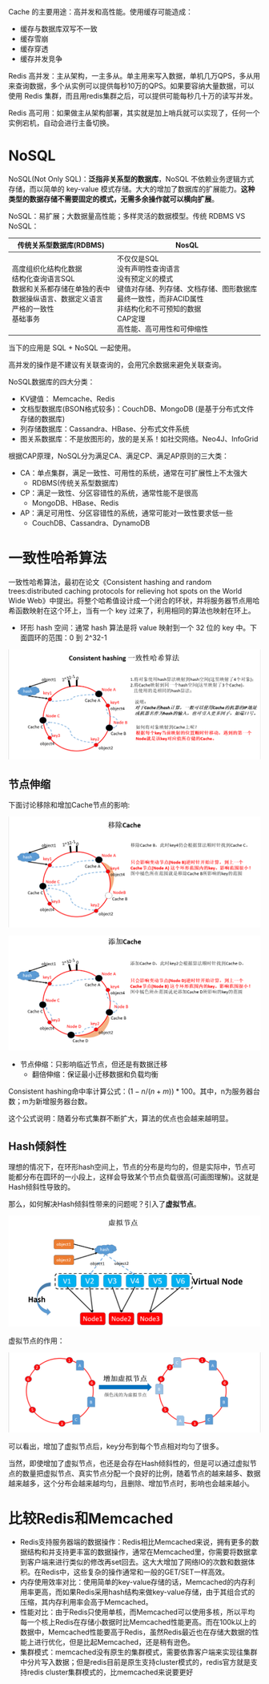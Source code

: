 Cache 的主要用途：高并发和高性能。使用缓存可能造成：

- 缓存与数据库双写不一致
- 缓存雪崩
- 缓存穿透
- 缓存并发竞争

Redis 高并发：主从架构，一主多从。单主用来写入数据，单机几万QPS，多从用来查询数据，多个从实例可以提供每秒10万的QPS。如果要容纳大量数据，可以使用 Redis 集群，而且用redis集群之后，可以提供可能每秒几十万的读写并发。

Redis 高可用：如果做主从架构部署，其实就是加上哨兵就可以实现了，任何一个实例宕机，自动会进行主备切换。



# NoSQL

NoSQL(Not Only SQL)：**泛指非关系型的数据库**，NoSQL 不依赖业务逻辑方式存储，而以简单的 key-value 模式存储。大大的增加了数据库的扩展能力。**这种类型的数据存储不需要固定的模式，无需多余操作就可以横向扩展**。

NoSQL：易扩展；大数据量高性能；多样灵活的数据模型。传统 RDBMS VS NoSQL：

| 传统关系型数据库(RDBMS)                                                                                                                  | NosQL                                                                                                                                                                                                     |
| ---------------------------------------------------------------------------------------------------------------------------------------- | --------------------------------------------------------------------------------------------------------------------------------------------------------------------------------------------------------- |
| 高度组织化结构化数据<br/>结构化查询语言SQL<br/>数据和关系都存储在单独的表中<br/>数据操纵语言、数据定义语言<br/>严格的一致性<br/>基础事务 | 不仅仅是SQL<br/>没有声明性查询语言<br/>没有预定义的模式<br/>键值对存储、列存储、文档存储、图形数据库<br/>最终一致性，而非ACID属性<br/>非结构化和不可预知的数据<br/>CAP定理<br/>高性能、高可用性和可伸缩性 |

当下的应用是 SQL + NoSQL 一起使用。

高并发的操作是不建议有关联查询的，会用冗余数据来避免关联查询。

NoSQL数据库的四大分类：

- KV键值： Memcache、Redis
- 文档型数据库(BSON格式较多)：CouchDB、MongoDB (是基于分布式文件存储的数据库)
- 列存储数据库：Cassandra、HBase、分布式文件系统
- 图关系数据库：不是放图形的，放的是关系！如社交网络。Neo4J、InfoGrid

根据CAP原理，NoSQL分为满足CA、满足CP、满足AP原则的三大类：

- CA：单点集群，满足一致性、可用性的系统，通常在可扩展性上不太强大
  - RDBMS(传统关系型数据库)
- CP：满足一致性、分区容错性的系统，通常性能不是很高
  - MongoDB、HBase、Redis
- AP：满足可用性、分区容错性的系统，通常可能对一致性要求低一些
  - CouchDB、Cassandra、DynamoDB





# 一致性哈希算法

一致性哈希算法，最初在论文《Consistent hashing and random trees:distributed caching protocols for relieving hot spots on the World Wide Web》中提出。将整个哈希值设计成一个闭合的环状，并将服务器节点用哈希函数映射在这个环上，当有一个 key 过来了，利用相同的算法也映射在环上。

- 环形 hash 空间：通常 hash 算法是将 value 映射到一个 32 位的 key 中。下面圆环的范围：0 到 2^32-1

![](../../images/ConsistentHashing.png)



## 节点伸缩

下面讨论移除和增加Cache节点的影响:

![](../../images/ConsistentHashing-removeNode.png)

![](../../images/ConsistentHashing-addNode.png)

- 节点伸缩：只影响临近节点，但还是有数据迁移
  - 翻倍伸缩：保证最小迁移数据和负载均衡

Consistent hashing命中率计算公式：$(1-n/(n+m))*100%$。其中，n为服务器台数；m为新增服务器台数。

这个公式说明：随着分布式集群不断扩大，算法的优点也会越来越明显。



## Hash倾斜性

理想的情况下，在环形hash空间上，节点的分布是均匀的，但是实际中，节点可能都分布在圆环的一小段上，这样会导致某个节点负载很高(可画图理解)。这就是Hash倾斜性导致的。

那么，如何解决Hash倾斜性带来的问题呢？引入了**虚拟节点**。

![](../../images/ConsistentHashing-dummyNode1.png)

虚拟节点的作用：

![](../../images/ConsistentHashing-dummyNode2.png)

可以看出，增加了虚拟节点后，key分布到每个节点相对均匀了很多。

当然，即使增加了虚拟节点，也还是会存在Hash倾斜性的，但是可以通过虚拟节点的数量把虚拟节点、真实节点分配一个良好的比例，随着节点的越来越多、数据越来越多，这个分布会越来越均匀，且删除、增加节点时，影响也会越来越小。



# 比较Redis和Memcached

- Redis支持服务器端的数据操作：Redis相比Memcached来说，拥有更多的数据结构和并支持更丰富的数据操作，通常在Memcached里，你需要将数据拿到客户端来进行类似的修改再set回去。这大大增加了网络IO的次数和数据体积。在Redis中，这些复杂的操作通常和一般的GET/SET一样高效。
- 内存使用效率对比：使用简单的key-value存储的话，Memcached的内存利用率更高，而如果Redis采用hash结构来做key-value存储，由于其组合式的压缩，其内存利用率会高于Memcached。
- 性能对比：由于Redis只使用单核，而Memcached可以使用多核，所以平均每一个核上Redis在存储小数据时比Memcached性能更高。而在100k以上的数据中，Memcached性能要高于Redis，虽然Redis最近也在存储大数据的性能上进行优化，但是比起Memcached，还是稍有逊色。
- 集群模式：memcached没有原生的集群模式，需要依靠客户端来实现往集群中分片写入数据；但是redis目前是原生支持cluster模式的，redis官方就是支持redis cluster集群模式的，比memcached来说要更好

